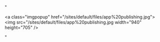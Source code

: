 "<p><a class=\"imgpopup\" href=\"/sites/default/files/app%20publishing.jpg\"><img src=\"/sites/default/files/app%20publishing.jpg width=\"940\" height=\"705\" /></a></p> "